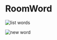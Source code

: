 # RoomWord

![list words](https://github.com/mohamed2020m/RoomWord/assets/60801395/6738def9-6593-4924-92aa-955be571e299)


![new word](https://github.com/mohamed2020m/RoomWord/assets/60801395/d4148cf4-4f51-4222-aac1-d6da27cf1c05)
